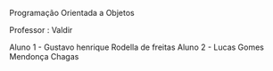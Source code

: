 Programação Orientada a Objetos

Professor : Valdir

Aluno 1 - Gustavo henrique Rodella de freitas
Aluno 2 - Lucas Gomes Mendonça Chagas
